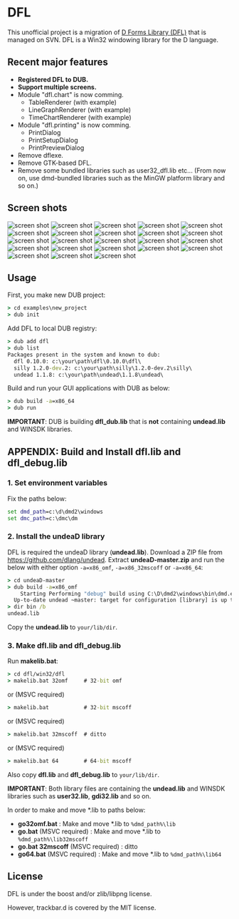# DFL

This unofficial project is a migration of [D Forms Library (DFL)](http://wiki.dprogramming.com/Dfl/HomePage "D Forms Library (DFL)") that is managed on SVN.
DFL is a Win32 windowing library for the D language.

## Recent major features
- **Registered DFL to DUB.**
- **Support multiple screens.**
- Module "dfl.chart" is now comming.
	- TableRenderer (with example)
	- LineGraphRenderer (with example)
	- TimeChartRenderer (with example)
- Module "dfl.printing" is now comming.
	- PrintDialog
	- PrintSetupDialog
	- PrintPreviewDialog
- Remove dflexe.
- Remove GTK-based DFL.
- Remove some bundled libraries such as user32_dfl.lib etc... (From now on, use dmd-bundled libraries such as the MinGW platform library and so on.)

## Screen shots

![screen shot](./examples/buttons/image/screenshot.png "screen shot")
![screen shot](./examples/tabcontrol/image/screenshot.png "screen shot")
![screen shot](./examples/listview/image/screenshot.png "screen shot")
![screen shot](./examples/statusbar/image/screenshot.png "screen shot")
![screen shot](./examples/splitter/image/screenshot.png "screen shot")
![screen shot](./examples/scrollbar/image/screenshot.png "screen shot")
![screen shot](./examples/imagelist/image/screenshot.png "screen shot")
![screen shot](./examples/commondialog/image/screenshot.png "screen shot")
![screen shot](./examples/commondialog/image/screenshot2.png "screen shot")
![screen shot](./examples/tooltip/image/screenshot.png "screen shot")
![screen shot](./examples/progressbar/image/screenshot3.png "screen shot")
![screen shot](./examples/clipboard/image/screenshot.png "screen shot")
![screen shot](./examples/clippingform/image/screenshot.png "screen shot")
![screen shot](./examples/picturebox/image/screenshot.png "screen shot")
![screen shot](./examples/notifyicon/image/screenshot.png "screen shot")
![screen shot](./examples/timer/image/screenshot.png "screen shot")
![screen shot](./examples/contextmenu/image/screenshot.png "screen shot")
![screen shot](./examples/toolbar/image/screenshot.png "screen shot")
![screen shot](./examples/richtextbox/image/screenshot.png "screen shot")
![screen shot](./examples/dclock/image/screenshot.png "screen shot")
![screen shot](./examples/tablerenderer/image/screenshot.png "screen shot")
![screen shot](./examples/linegraphrenderer/image/screenshot.png "screen shot")
![screen shot](./examples/timechartrenderer/image/screenshot.png "screen shot")

## Usage
First, you make new DUB project:
```bat
> cd examples\new_project
> dub init
```
Add DFL to local DUB registry:
```bat
> dub add dfl
> dub list
Packages present in the system and known to dub:
  dfl 0.10.0: c:\your\path\dfl\0.10.0\dfl\
  silly 1.2.0-dev.2: c:\your\path\silly\1.2.0-dev.2\silly\
  undead 1.1.8: c:\your\path\undead\1.1.8\undead\
```
Build and run your GUI applications with DUB as below:
```bat
> dub build -a=x86_64
> dub run
```
**IMPORTANT**: DUB is building **dfl_dub.lib** that is **not** containing **undead.lib** and WINSDK libraries.

## APPENDIX: Build and Install dfl.lib and dfl_debug.lib
### 1. Set environment variables
Fix the paths below:
```bat
set dmd_path=c:\d\dmd2\windows
set dmc_path=c:\dmc\dm
```
### 2. Install the undeaD library
DFL is required the undeaD library (**undead.lib**).
Download a ZIP file from https://github.com/dlang/undead.
Extract **undeaD-master.zip** and run the below with either option `-a=x86_omf`, `-a=x86_32mscoff` or `-a=x86_64`:
```bat
> cd undeaD-master
> dub build -a=x86_omf
    Starting Performing "debug" build using C:\D\dmd2\windows\bin\dmd.exe for x86, x86_omf.
  Up-to-date undead ~master: target for configuration [library] is up to date.
> dir bin /b
undead.lib
```
Copy the **undead.lib** to `your/lib/dir`.

### 3. Make dfl.lib and dfl_debug.lib
Run **makelib.bat**:
```bat
> cd dfl/win32/dfl
> makelib.bat 32omf     # 32-bit omf
```
or (MSVC required)
```bat
> makelib.bat           # 32-bit mscoff
```
or (MSVC required)
```bat
> makelib.bat 32mscoff  # ditto
```
or (MSVC required)
```bat
> makelib.bat 64        # 64-bit mscoff
```
Also copy **dfl.lib** and **dfl_debug.lib** to `your/lib/dir`.

**IMPORTANT**: Both library files are containing the **undead.lib** and WINSDK libraries such as **user32.lib**, **gdi32.lib** and so on.

In order to make and move *.lib to paths below:
- **go32omf.bat** : Make and move *.lib to `%dmd_path%\lib`
- **go.bat** (MSVC required) : Make and move *.lib to `%dmd_path%\lib32mscoff`
- **go.bat 32mscoff** (MSVC required) : ditto
- **go64.bat** (MSVC required) : Make and move *.lib to `%dmd_path%\lib64`

## License
DFL is under the boost and/or zlib/libpng license.

However, trackbar.d is covered by the MIT license.

